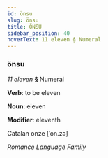 ```yaml
---
id: önsu
slug: önsu
title: ÖNSU
sidebar_position: 40
hoverText: 11 eleven § Numeral
---
```


### önsu

*11 eleven* **§** Numeral

**Verb**: to be eleven

**Noun**: eleven

**Modifier**: eleventh

Catalan onze [ˈon.zə]

*Romance Language Family*